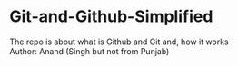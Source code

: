 # Git-and-Github-Simplified
The repo is about what is Github and Git and, how it works
<br>
Author: Anand (Singh but not from Punjab)